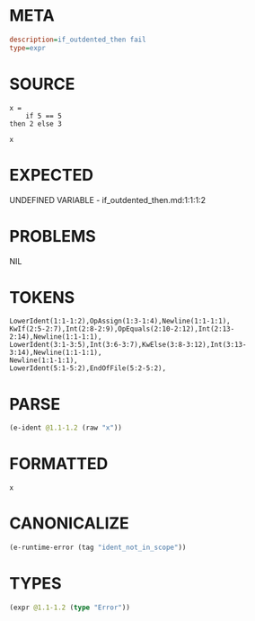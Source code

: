 # META
~~~ini
description=if_outdented_then fail
type=expr
~~~
# SOURCE
~~~roc
x =
    if 5 == 5
then 2 else 3

x
~~~
# EXPECTED
UNDEFINED VARIABLE - if_outdented_then.md:1:1:1:2
# PROBLEMS
NIL
# TOKENS
~~~zig
LowerIdent(1:1-1:2),OpAssign(1:3-1:4),Newline(1:1-1:1),
KwIf(2:5-2:7),Int(2:8-2:9),OpEquals(2:10-2:12),Int(2:13-2:14),Newline(1:1-1:1),
LowerIdent(3:1-3:5),Int(3:6-3:7),KwElse(3:8-3:12),Int(3:13-3:14),Newline(1:1-1:1),
Newline(1:1-1:1),
LowerIdent(5:1-5:2),EndOfFile(5:2-5:2),
~~~
# PARSE
~~~clojure
(e-ident @1.1-1.2 (raw "x"))
~~~
# FORMATTED
~~~roc
x
~~~
# CANONICALIZE
~~~clojure
(e-runtime-error (tag "ident_not_in_scope"))
~~~
# TYPES
~~~clojure
(expr @1.1-1.2 (type "Error"))
~~~
